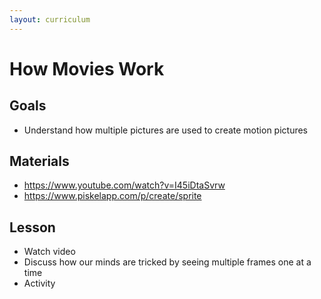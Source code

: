 ```yaml
---
layout: curriculum
---
```


# How Movies Work

## Goals

* Understand how multiple pictures are used to create motion pictures

## Materials

* https://www.youtube.com/watch?v=I45iDtaSvrw
* https://www.piskelapp.com/p/create/sprite

## Lesson

* Watch video
* Discuss how our minds are tricked by seeing multiple frames one at a time
* Activity
